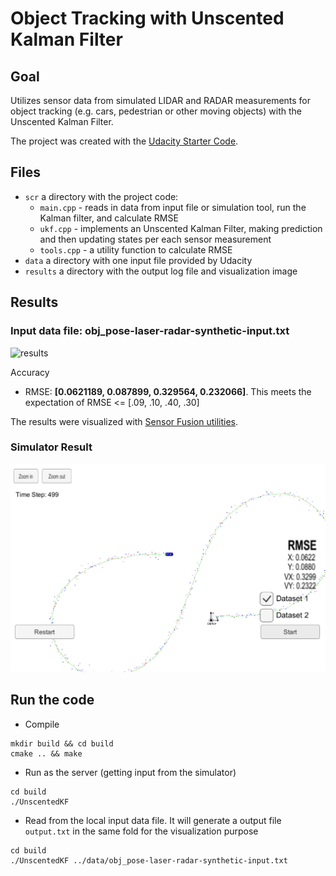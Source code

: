 # Object Tracking with Unscented Kalman Filter

## Goal

Utilizes sensor data from simulated LIDAR and RADAR measurements for object tracking (e.g. cars, pedestrian or other moving objects) with the Unscented Kalman Filter.

The project was created with the [Udacity Starter Code](https://github.com/udacity/CarND-Unscented-Kalman-Filter-Project).

## Files
- `scr` a directory with the project code:
  - `main.cpp` - reads in data from input file or simulation tool, run the Kalman filter, and calculate RMSE
  - `ukf.cpp` - implements an Unscented Kalman Filter, making prediction and then updating states per each sensor measurement 
  - `tools.cpp` - a utility function to calculate RMSE
- `data`  a directory with one input file provided by Udacity
- `results`  a directory with the output log file and visualization image

## Results

### Input data file: obj_pose-laser-radar-synthetic-input.txt
![results](results/data_plot.png)

Accuracy
* RMSE: <b>[0.0621189, 0.087899, 0.329564, 0.232066]</b>. This meets the expectation of RMSE <= [.09, .10, .40, .30]

The results were visualized with [Sensor Fusion utilities](https://github.com/udacity/CarND-Mercedes-SF-Utilities).

### Simulator Result
![results](results/sim.png)

## Run the code
* Compile
```
mkdir build && cd build
cmake .. && make
```
* Run as the server (getting input from the simulator)
```
cd build
./UnscentedKF
```

* Read from the local input data file. It will generate a output file `output.txt` in the same fold for the visualization purpose
```
cd build
./UnscentedKF ../data/obj_pose-laser-radar-synthetic-input.txt 
```
